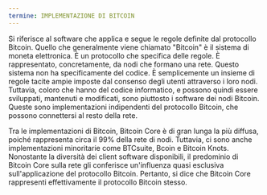 ```yaml
---
termine: IMPLEMENTAZIONE DI BITCOIN
---
```


Si riferisce al software che applica e segue le regole definite dal protocollo Bitcoin. Quello che generalmente viene chiamato "Bitcoin" è il sistema di moneta elettronica. È un protocollo che specifica delle regole. È rappresentato, concretamente, da nodi che formano una rete. Questo sistema non ha specificamente del codice. È semplicemente un insieme di regole tacite ampie imposte dal consenso degli utenti attraverso i loro nodi. Tuttavia, coloro che hanno del codice informatico, e possono quindi essere sviluppati, mantenuti e modificati, sono piuttosto i software dei nodi Bitcoin. Queste sono implementazioni indipendenti del protocollo Bitcoin, che possono connettersi al resto della rete.

Tra le implementazioni di Bitcoin, Bitcoin Core è di gran lunga la più diffusa, poiché rappresenta circa il 99% della rete di nodi. Tuttavia, ci sono anche implementazioni minoritarie come BTCsuite, Bcoin e Bitcoin Knots. Nonostante la diversità dei client software disponibili, il predominio di Bitcoin Core sulla rete gli conferisce un'influenza quasi esclusiva sull'applicazione del protocollo Bitcoin. Pertanto, si dice che Bitcoin Core rappresenti effettivamente il protocollo Bitcoin stesso.